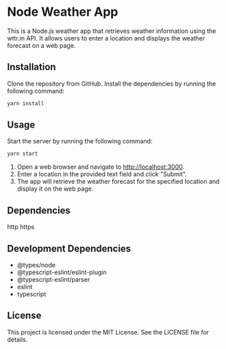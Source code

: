 # Node Weather App

This is a Node.js weather app that retrieves weather information using the wttr.in API. It allows users to enter a location and displays the weather forecast on a web page.

## Installation

Clone the repository from GitHub.
Install the dependencies by running the following command:

```bash
yarn install
```

## Usage

Start the server by running the following command:

 ```bash
 yarn start
 ```

1. Open a web browser and navigate to <http://localhost:3000>.
2. Enter a location in the provided text field and click "Submit".
3. The app will retrieve the weather forecast for the specified location and display it on the web page.

## Dependencies

http
https

## Development Dependencies

* @types/node
* @typescript-eslint/eslint-plugin
* @typescript-eslint/parser
* eslint
* typescript

## License

This project is licensed under the MIT License. See the LICENSE file for details.
